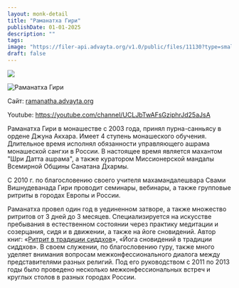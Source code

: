 ```yaml
---
layout: monk-detail
title: "Раманатха Гири"
publishDate: 01-01-2025
description: ""
tags:
image: "https://filer-api.advayta.org/v1.0/public/files/11130?type=small"
draft: false
---
```


![](http://congress.advayta.org/images/2016/1.jpg) 

![Раманатха Гири](https://filer-api.advayta.org/v1.0/public/files/11130?size=medium "Раманатха Гири") 

  
 Сайт: [ramanatha.advayta.org](http://ramanatha.advayta.org) 

 Youtube: <https://youtube.com/channel/UCLJbTwAFsGziphrJd25aJsA> 

  
 Раманатха Гири в монашестве с 2003 года, принял пурна-санньясу в ордене Джуна Акхара. Имеет 4 ступень монашеского обучения. Длительное время исполнял обязанности управляющего ашрама монашеской сангхи в России. В настоящее время является махантом "Шри Датта ашрама", а также куратором Миссионерской мандалы Всемирной Общины Санатана Дхармы.

 С 2010 г. по благословению своего учителя махамандалешвара Свами Вишнудеванада Гири проводит семинары, вебинары, а также групповые ритриты в городах Европы и России.

 Раманатха провел один год в уединенном затворе, а также множество ритритов от 3 дней до 3 месяцев. Специализируется на искусстве пребывания в естественном состоянии через практику медитации и созерцания, сидя и в движении, а также на йоге сновидений. Автор книг: «[Ритрит в традиции сиддхов](http://amrita-rus.ru/knigi/sportivno-ozdorovitelnyie-sistemyi/joga-praktika-tantra/meditsina-zdorove/ritritnaya-praktika-v-traditsii-siddhov/47993)», «Йога сновидений в традиции сиддхов». В своем служении, по благословению гуру, также много уделяет внимания вопросам межконфессионального диалога между представителями разных религий. Под его руководством с 2011 по 2013 годы было проведено несколько межконфессиональных встреч и круглых столов в разных городах России.
  
  

